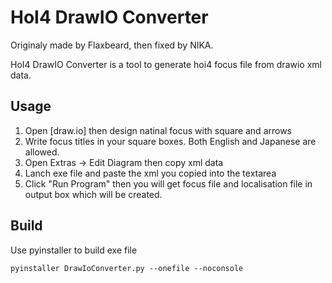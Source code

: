# HoI4 DrawIO Converter

Originaly made by Flaxbeard, then fixed by NIKA.

HoI4 DrawIO Converter is a tool to generate hoi4 focus file from drawio xml data.

## Usage
1. Open [draw.io] then design natinal focus with square and arrows
2. Write focus titles in your square boxes. Both English and Japanese are allowed.
3. Open Extras -> Edit Diagram then copy xml data
4. Lanch exe file and paste the xml you copied into the textarea
5. Click "Run Program" then you will get focus file and localisation file in output box which will be created.

## Build

Use pyinstaller to build exe file

```
pyinstaller DrawIoConverter.py --onefile --noconsole
```
